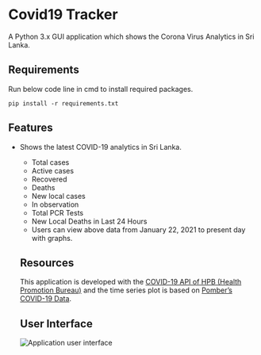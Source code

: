 <h1>Covid19 Tracker</h1>
<p>A Python 3.x GUI application which shows the Corona Virus Analytics in Sri Lanka.</p>

<h2>Requirements</h2>
<p>Run below code line in cmd to install required packages.</p>
<code>pip install -r requirements.txt</code>

<h2>Features</h2>
<ul>
  <li>Shows the latest COVID-19 analytics in Sri Lanka.</li>
  <ul>
    <li>Total cases</li>
    <li>Active cases</li>
    <li>Recovered</li>
    <li>Deaths</li>
    <li>New local cases</li>
    <li>In observation</li>
    <li>Total PCR Tests</li>
    <li>New Local Deaths in Last 24 Hours</li>
    <li>Users can view above data from January 22, 2021 to present day with graphs.</li>
</ul>
 
<h2>Resources</h2>
<p>This application is developed with the <a href ="https://hpb.health.gov.lk">COVID-19 API of HPB (Health Promotion Bureau)</a> and the time series plot is based on <a href="https://github.com/pomber/covid19">Pomber’s COVID-19 Data</a>.</p>

<h2>User Interface</h2>
<img src="https://user-images.githubusercontent.com/72787452/119340148-c0825e00-bcaf-11eb-805d-c312ee2aa585.jpg" alt = "Application user interface"/>   
    
<!-- ![covid_app](https://user-images.githubusercontent.com/72787452/119340148-c0825e00-bcaf-11eb-805d-c312ee2aa585.jpg) -->

